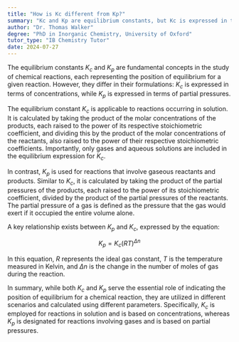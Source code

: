 ```yaml
---
title: "How is Kc different from Kp?"
summary: "Kc and Kp are equilibrium constants, but Kc is expressed in terms of concentrations while Kp is expressed in terms of partial pressures."
author: "Dr. Thomas Walker"
degree: "PhD in Inorganic Chemistry, University of Oxford"
tutor_type: "IB Chemistry Tutor"
date: 2024-07-27
---
```


The equilibrium constants $K_c$ and $K_p$ are fundamental concepts in the study of chemical reactions, each representing the position of equilibrium for a given reaction. However, they differ in their formulations: $K_c$ is expressed in terms of concentrations, while $K_p$ is expressed in terms of partial pressures.

The equilibrium constant $K_c$ is applicable to reactions occurring in solution. It is calculated by taking the product of the molar concentrations of the products, each raised to the power of its respective stoichiometric coefficient, and dividing this by the product of the molar concentrations of the reactants, also raised to the power of their respective stoichiometric coefficients. Importantly, only gases and aqueous solutions are included in the equilibrium expression for $K_c$.

In contrast, $K_p$ is used for reactions that involve gaseous reactants and products. Similar to $K_c$, it is calculated by taking the product of the partial pressures of the products, each raised to the power of its stoichiometric coefficient, divided by the product of the partial pressures of the reactants. The partial pressure of a gas is defined as the pressure that the gas would exert if it occupied the entire volume alone.

A key relationship exists between $K_p$ and $K_c$, expressed by the equation:

$$
K_p = K_c (RT)^{\Delta n}
$$

In this equation, $R$ represents the ideal gas constant, $T$ is the temperature measured in Kelvin, and $\Delta n$ is the change in the number of moles of gas during the reaction.

In summary, while both $K_c$ and $K_p$ serve the essential role of indicating the position of equilibrium for a chemical reaction, they are utilized in different scenarios and calculated using different parameters. Specifically, $K_c$ is employed for reactions in solution and is based on concentrations, whereas $K_p$ is designated for reactions involving gases and is based on partial pressures.
    